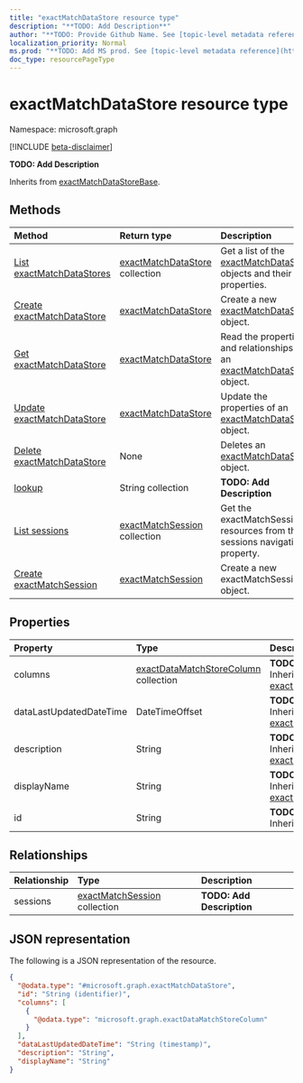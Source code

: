 ```yaml
---
title: "exactMatchDataStore resource type"
description: "**TODO: Add Description**"
author: "**TODO: Provide Github Name. See [topic-level metadata reference](https://msgo.azurewebsites.net/add/document/guidelines/metadata.html#topic-level-metadata)**"
localization_priority: Normal
ms.prod: "**TODO: Add MS prod. See [topic-level metadata reference](https://msgo.azurewebsites.net/add/document/guidelines/metadata.html#topic-level-metadata)**"
doc_type: resourcePageType
---
```


# exactMatchDataStore resource type

Namespace: microsoft.graph

[!INCLUDE [beta-disclaimer](../../includes/beta-disclaimer.md)]

**TODO: Add Description**


Inherits from [exactMatchDataStoreBase](../resources/exactmatchdatastorebase.md).

## Methods
|Method|Return type|Description|
|:---|:---|:---|
|[List exactMatchDataStores](../api/exactmatchdatastore-list.md)|[exactMatchDataStore](../resources/exactmatchdatastore.md) collection|Get a list of the [exactMatchDataStore](../resources/exactmatchdatastore.md) objects and their properties.|
|[Create exactMatchDataStore](../api/exactmatchdatastore-create.md)|[exactMatchDataStore](../resources/exactmatchdatastore.md)|Create a new [exactMatchDataStore](../resources/exactmatchdatastore.md) object.|
|[Get exactMatchDataStore](../api/exactmatchdatastore-get.md)|[exactMatchDataStore](../resources/exactmatchdatastore.md)|Read the properties and relationships of an [exactMatchDataStore](../resources/exactmatchdatastore.md) object.|
|[Update exactMatchDataStore](../api/exactmatchdatastore-update.md)|[exactMatchDataStore](../resources/exactmatchdatastore.md)|Update the properties of an [exactMatchDataStore](../resources/exactmatchdatastore.md) object.|
|[Delete exactMatchDataStore](../api/exactmatchdatastore-delete.md)|None|Deletes an [exactMatchDataStore](../resources/exactmatchdatastore.md) object.|
|[lookup](../api/exactmatchdatastore-lookup.md)|String collection|**TODO: Add Description**|
|[List sessions](../api/exactmatchdatastore-list-sessions.md)|[exactMatchSession](../resources/exactmatchsession.md) collection|Get the exactMatchSession resources from the sessions navigation property.|
|[Create exactMatchSession](../api/exactmatchdatastore-post-sessions.md)|[exactMatchSession](../resources/exactmatchsession.md)|Create a new exactMatchSession object.|

## Properties
|Property|Type|Description|
|:---|:---|:---|
|columns|[exactDataMatchStoreColumn](../resources/exactdatamatchstorecolumn.md) collection|**TODO: Add Description** Inherited from [exactMatchDataStoreBase](../resources/exactmatchdatastorebase.md).|
|dataLastUpdatedDateTime|DateTimeOffset|**TODO: Add Description** Inherited from [exactMatchDataStoreBase](../resources/exactmatchdatastorebase.md).|
|description|String|**TODO: Add Description** Inherited from [exactMatchDataStoreBase](../resources/exactmatchdatastorebase.md).|
|displayName|String|**TODO: Add Description** Inherited from [exactMatchDataStoreBase](../resources/exactmatchdatastorebase.md).|
|id|String|**TODO: Add Description** Inherited from [entity](../resources/entity.md).|

## Relationships
|Relationship|Type|Description|
|:---|:---|:---|
|sessions|[exactMatchSession](../resources/exactmatchsession.md) collection|**TODO: Add Description**|

## JSON representation
The following is a JSON representation of the resource.
<!-- {
  "blockType": "resource",
  "keyProperty": "id",
  "@odata.type": "microsoft.graph.exactMatchDataStore",
  "baseType": "microsoft.graph.exactMatchDataStoreBase",
  "openType": false
}
-->
``` json
{
  "@odata.type": "#microsoft.graph.exactMatchDataStore",
  "id": "String (identifier)",
  "columns": [
    {
      "@odata.type": "microsoft.graph.exactDataMatchStoreColumn"
    }
  ],
  "dataLastUpdatedDateTime": "String (timestamp)",
  "description": "String",
  "displayName": "String"
}
```

